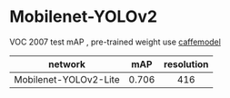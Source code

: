 # Mobilenet-YOLOv2

VOC 2007 test mAP , pre-trained weight use [caffemodel](https://github.com/chuanqi305/MobileNet-SSD/blob/master/mobilenet_iter_73000.caffemodel)

network|mAP|resolution|
:---:|:---:|:---:|
Mobilenet-YOLOv2-Lite|0.706|416|
